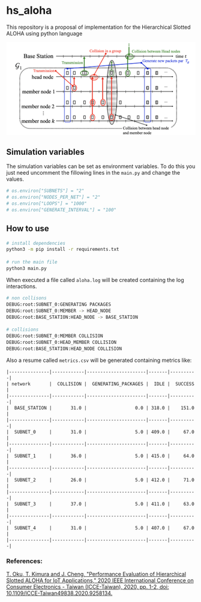 # hs_aloha
This repository is a proposal of implementation for the Hierarchical Slotted ALOHA using python language

![aloha - Time-sequence diagram](aloha.png "Time-sequence diagram")


## Simulation variables
The simulation variables can be set as environment variables.
To do this you just need uncomment the fillowing lines in the `main.py` and change the values.

```python
# os.environ["SUBNETS"] = "2"
# os.environ["NODES_PER_NET"] = "2"
# os.environ["LOOPS"] = "1000"
# os.environ["GENERATE_INTERVAL"] = "100"
```

## How to use
```bash
# install dependencies
python3 -m pip install -r requirements.txt

# run the main file
python3 main.py
```

When executed a file called `aloha.log` will be created containing the log interactions.
```bash
# non collisons
DEBUG:root:SUBNET_0:GENERATING PACKAGES
DEBUG:root:SUBNET_0:MEMBER -> HEAD_NODE
DEBUG:root:BASE_STATION:HEAD_NODE -> BASE_STATION

# collisions
DEBUG:root:SUBNET_0:MEMBER COLLISION
DEBUG:root:SUBNET_0:HEAD_MEMBER COLLISION
DEBUG:root:BASE_STATION:HEAD_NODE COLLISION
```

Also a resume called `metrics.csv` will be generated containing metrics like:
```
|---------------|------------|----------------------|-------|----------|
| network       |  COLLISION |  GENERATING_PACKAGES |  IDLE |  SUCCESS |
|---------------|------------|----------------------|-------|----------|
|  BASE_STATION |       31.0 |                  0.0 | 318.0 |    151.0 |
|---------------|------------|----------------------|-------|----------|
|  SUBNET_0     |       31.0 |                  5.0 | 409.0 |     67.0 |
|---------------|------------|----------------------|-------|----------|
|  SUBNET_1     |       36.0 |                  5.0 | 415.0 |     64.0 |
|---------------|------------|----------------------|-------|----------|
|  SUBNET_2     |       26.0 |                  5.0 | 412.0 |     71.0 |
|---------------|------------|----------------------|-------|----------|
|  SUBNET_3     |       37.0 |                  5.0 | 411.0 |     63.0 |
|---------------|------------|----------------------|-------|----------|
|  SUBNET_4     |       31.0 |                  5.0 | 407.0 |     67.0 |
|---------------|------------|----------------------|-------|----------|
```

### References:
[T. Oku, T. Kimura and J. Cheng, "Performance Evaluation of Hierarchical Slotted ALOHA for IoT Applications," 2020 IEEE International Conference on Consumer Electronics - Taiwan (ICCE-Taiwan), 2020, pp. 1-2, doi: 10.1109/ICCE-Taiwan49838.2020.9258134.](paper.pdf)
